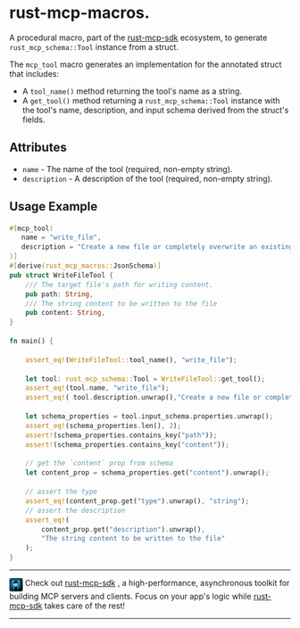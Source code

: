 # rust-mcp-macros.

A procedural macro, part of the [rust-mcp-sdk](https://github.com/rust-mcp-stack/rust-mcp-sdk) ecosystem, to generate `rust_mcp_schema::Tool` instance from a struct.

The `mcp_tool` macro generates an implementation for the annotated struct that includes:

- A `tool_name()` method returning the tool's name as a string.
- A `get_tool()` method returning a `rust_mcp_schema::Tool` instance with the tool's name,
  description, and input schema derived from the struct's fields.

## Attributes

- `name` - The name of the tool (required, non-empty string).
- `description` - A description of the tool (required, non-empty string).

## Usage Example

```rust
#[mcp_tool(
   name = "write_file",
   description = "Create a new file or completely overwrite an existing file with new content."
)]
#[derive(rust_mcp_macros::JsonSchema)]
pub struct WriteFileTool {
    /// The target file's path for writing content.
    pub path: String,
    /// The string content to be written to the file
    pub content: String,
}

fn main() {

    assert_eq!(WriteFileTool::tool_name(), "write_file");

    let tool: rust_mcp_schema::Tool = WriteFileTool::get_tool();
    assert_eq!(tool.name, "write_file");
    assert_eq!( tool.description.unwrap(),"Create a new file or completely overwrite an existing file with new content.");

    let schema_properties = tool.input_schema.properties.unwrap();
    assert_eq!(schema_properties.len(), 2);
    assert!(schema_properties.contains_key("path"));
    assert!(schema_properties.contains_key("content"));

    // get the `content` prop from schema
    let content_prop = schema_properties.get("content").unwrap();

    // assert the type
    assert_eq!(content_prop.get("type").unwrap(), "string");
    // assert the description
    assert_eq!(
        content_prop.get("description").unwrap(),
        "The string content to be written to the file"
    );
}

```

---

<img align="top" src="assets/rust-mcp-stack-icon.png" width="24" style="border-radius:0.2rem;"> Check out [rust-mcp-sdk](https://github.com/rust-mcp-stack/rust-mcp-sdk) , a high-performance, asynchronous toolkit for building MCP servers and clients. Focus on your app's logic while [rust-mcp-sdk](https://github.com/rust-mcp-stack/rust-mcp-sdk) takes care of the rest!

---
